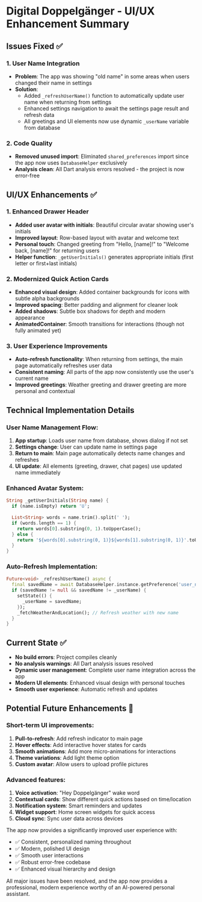 # Digital Doppelgänger - UI/UX Enhancement Summary

## Issues Fixed ✅

### 1. User Name Integration
- **Problem**: The app was showing "old name" in some areas when users changed their name in settings
- **Solution**: 
  - Added `_refreshUserName()` function to automatically update user name when returning from settings
  - Enhanced settings navigation to await the settings page result and refresh data
  - All greetings and UI elements now use dynamic `_userName` variable from database

### 2. Code Quality
- **Removed unused import**: Eliminated `shared_preferences` import since the app now uses `DatabaseHelper` exclusively
- **Analysis clean**: All Dart analysis errors resolved - the project is now error-free

## UI/UX Enhancements ✅

### 1. Enhanced Drawer Header
- **Added user avatar with initials**: Beautiful circular avatar showing user's initials
- **Improved layout**: Row-based layout with avatar and welcome text
- **Personal touch**: Changed greeting from "Hello, [name]!" to "Welcome back, [name]!" for returning users
- **Helper function**: `_getUserInitials()` generates appropriate initials (first letter or first+last initials)

### 2. Modernized Quick Action Cards
- **Enhanced visual design**: Added container backgrounds for icons with subtle alpha backgrounds
- **Improved spacing**: Better padding and alignment for cleaner look
- **Added shadows**: Subtle box shadows for depth and modern appearance
- **AnimatedContainer**: Smooth transitions for interactions (though not fully animated yet)

### 3. User Experience Improvements
- **Auto-refresh functionality**: When returning from settings, the main page automatically refreshes user data
- **Consistent naming**: All parts of the app now consistently use the user's current name
- **Improved greetings**: Weather greeting and drawer greeting are more personal and contextual

## Technical Implementation Details

### User Name Management Flow:
1. **App startup**: Loads user name from database, shows dialog if not set
2. **Settings change**: User can update name in settings page
3. **Return to main**: Main page automatically detects name changes and refreshes
4. **UI update**: All elements (greeting, drawer, chat pages) use updated name immediately

### Enhanced Avatar System:
```dart
String _getUserInitials(String name) {
  if (name.isEmpty) return 'U';
  
  List<String> words = name.trim().split(' ');
  if (words.length == 1) {
    return words[0].substring(0, 1).toUpperCase();
  } else {
    return '${words[0].substring(0, 1)}${words[1].substring(0, 1)}'.toUpperCase();
  }
}
```

### Auto-Refresh Implementation:
```dart
Future<void> _refreshUserName() async {
  final savedName = await DatabaseHelper.instance.getPreference('user_name');
  if (savedName != null && savedName != _userName) {
    setState(() {
      _userName = savedName;
    });
    _fetchWeatherAndLocation(); // Refresh weather with new name
  }
}
```

## Current State ✅

- **No build errors**: Project compiles cleanly
- **No analysis warnings**: All Dart analysis issues resolved
- **Dynamic user management**: Complete user name integration across the app
- **Modern UI elements**: Enhanced visual design with personal touches
- **Smooth user experience**: Automatic refresh and updates

## Potential Future Enhancements 🔮

### Short-term UI improvements:
1. **Pull-to-refresh**: Add refresh indicator to main page
2. **Hover effects**: Add interactive hover states for cards
3. **Smooth animations**: Add more micro-animations for interactions
4. **Theme variations**: Add light theme option
5. **Custom avatar**: Allow users to upload profile pictures

### Advanced features:
1. **Voice activation**: "Hey Doppelgänger" wake word
2. **Contextual cards**: Show different quick actions based on time/location
3. **Notification system**: Smart reminders and updates
4. **Widget support**: Home screen widgets for quick access
5. **Cloud sync**: Sync user data across devices

The app now provides a significantly improved user experience with:
- ✅ Consistent, personalized naming throughout
- ✅ Modern, polished UI design
- ✅ Smooth user interactions
- ✅ Robust error-free codebase
- ✅ Enhanced visual hierarchy and design

All major issues have been resolved, and the app now provides a professional, modern experience worthy of an AI-powered personal assistant.
